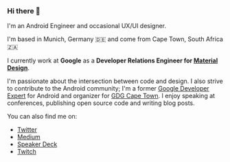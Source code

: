 ### Hi there 👋

I'm an Android Engineer and occasional UX/UI designer.

I'm based in Munich, Germany 🇩🇪 and come from Cape Town, South Africa 🇿🇦

I currently work at **Google** as a **Developer Relations Engineer for [Material Design](https://material.io)**.

I'm passionate about the intersection between code and design. I also strive to contribute to the Android community; I'm a former [Google Developer Expert](https://developers.google.com/community/experts) for Android and organizer for [GDG Cape Town](https://twitter.com/gdgcapetown). I enjoy speaking at conferences, publishing open source code and writing blog posts.

You can also find me on:
- [Twitter](https://twitter.com/ricknout)
- [Medium](https://medium.com/@ricknout)
- [Speaker Deck](https://speakerdeck.com/ricknout)
- [Twitch](https://www.twitch.tv/ricknout)
